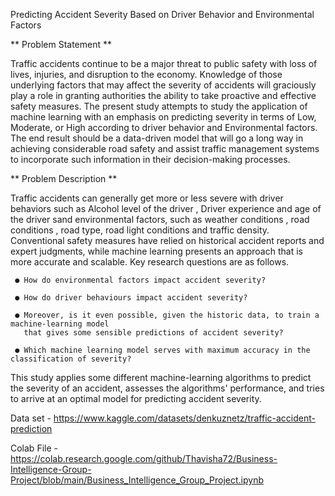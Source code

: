 Predicting Accident Severity Based on Driver Behavior and Environmental Factors

** Problem Statement **

Traffic accidents continue to be a major threat to public safety with loss of lives, injuries, and 
disruption to the economy. Knowledge of those underlying factors that may affect the severity of 
accidents will graciously play a role in granting authorities the ability to take proactive and effective 
safety measures. 
The present study attempts to study the application of machine learning with an emphasis on 
predicting severity in terms of Low, Moderate, or High according to driver behavior and 
Environmental factors. The end result should be a data-driven model that will go a long way in 
achieving considerable road safety and assist traffic management systems to incorporate such 
information in their decision-making processes.

** Problem Description **
 
Traffic accidents can generally get more or less severe with driver behaviors such as Alcohol level 
of the driver , Driver experience and age of the driver sand environmental factors, such as weather 
conditions , road conditions , road type, road light conditions and traffic density. Conventional 
safety measures have relied on historical accident reports and expert judgments, while machine 
learning presents an approach that is more accurate and scalable. 
Key research questions are as follows. 

     ● How do environmental factors impact accident severity? 
     
     ● How do driver behaviours impact accident severity? 
     
     ● Moreover, is it even possible, given the historic data, to train a machine-learning model 
       that gives some sensible predictions of accident severity?  
       
     ● Which machine learning model serves with maximum accuracy in the classification of severity?  
This study applies some different machine-learning algorithms to predict the severity of an 
accident, assesses the algorithms' performance, and tries to arrive at an optimal model for predicting 
accident severity.

Data set  - https://www.kaggle.com/datasets/denkuznetz/traffic-accident-prediction 

Colab File - https://colab.research.google.com/github/Thavisha72/Business-Intelligence-Group-Project/blob/main/Business_Intelligence_Group_Project.ipynb
